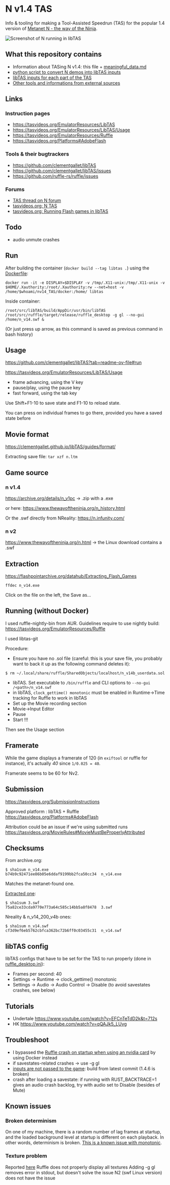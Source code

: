 # N v1.4 TAS

Info & tooling for making a Tool-Assisted Speedrun (TAS) for the popular 1.4 version of [Metanet N - the way of the Ninja](https://www.metanetsoftware.com/game/n).

![Screenshot of N running in libTAS](screenshot.png)

## What this repository contains

- Information about TASing N v1.4: this file + [meaningful_data.md](meaningful_data.md)
- [python script to convert N demos into libTAS inputs](converter.py)
- [libTAS inputs for each part of the TAS](tas/)
- [Other tools and informations from external sources](external/)

## Links
### Instruction pages
- https://tasvideos.org/EmulatorResources/LibTAS
- https://tasvideos.org/EmulatorResources/LibTAS/Usage
- https://tasvideos.org/EmulatorResources/Ruffle
- https://tasvideos.org/Platforms#AdobeFlash
### Tools & their bugtrackers
- https://github.com/clementgallet/libTAS
- https://github.com/clementgallet/libTAS/issues
- https://github.com/ruffle-rs/ruffle/issues
### Forums
- [TAS thread on N forum](https://forum.droni.es/viewtopic.php?f=20&t=4468&p=177293&sid=6f5f179201d5b44d889afbe5865cb685#p177293)
- [tasvideos.org: N TAS](https://tasvideos.org/Forum/Topics/9371)
- [tasvideos.org: Running Flash games in libTAS](https://tasvideos.org/Forum/Topics/20547)

## Todo
- audio unmute crashes

## Run

After building the container (`docker build --tag libtas .`) using the [Dockerfile](Dockerfile):
```
docker run -it -e DISPLAY=$DISPLAY -v /tmp/.X11-unix:/tmp/.X11-unix -v $HOME/.Xauthority:/root/.Xauthority:rw --net=host -v /home/$whoami/nv14_TAS/docker:/home/ libtas
```

Inside container:
```
/root/src/libTAS/build/AppDir/usr/bin/libTAS /root/src/ruffle/target/release/ruffle_desktop -g gl --no-gui /home/n_v14.swf &
```
(Or just press up arrow, as this command is saved as previous command in bash history)

## Usage
https://github.com/clementgallet/libTAS?tab=readme-ov-file#run

https://tasvideos.org/EmulatorResources/LibTAS/Usage
- frame advancing, using the V key
- pause/play, using the pause key
- fast forward, using the tab key

Use Shift+F1-10 to save state and F1-10 to reload state.

You can press on individual frames to go there, provided you have a saved state before

## Movie format
https://clementgallet.github.io/libTAS/guides/format/

Extracting save file: `tar xzf n.ltm`

## Game source
### n v1.4
https://archive.org/details/n_v1pc → .zip with a .exe

or here: https://www.thewayoftheninja.org/n_history.html

Or the .swf directly from NReality: https://n.infunity.com/

### n v2
https://www.thewayoftheninja.org/n.html -> the Linux download contains a .swf

## Extraction
https://flashpointarchive.org/datahub/Extracting_Flash_Games

```
ffdec n_v14.exe
```

Click on the file on the left, the Save as...

## Running (without Docker)
I used ruffle-nightly-bin from AUR. Guidelines require to use nightly build: https://tasvideos.org/EmulatorResources/Ruffle

I used libtas-git

Procedure:
- Ensure you have no .sol file (careful: this is your save file, you probably want to back it up as the following command deletes it):
```
$ rm ~/.local/share/ruffle/SharedObjects/localhost/n_v14b_userdata.sol

```
- libTAS. Set executable to `/bin/ruffle` and CLI options to `--no-gui /<path>/n_v14.swf`
- in libTAS, `clock_gettime() monotonic` must be enabled in Runtime->Time tracking for Ruffle to work in libTAS
- Set up the Movie recording section
- Movie->Input Editor
- Pause
- Start !!!

Then see the Usage section

## Framerate
While the game displays a framerate of 120 (in `exiftool` or ruffle for instance), it's actually *40* since `1/0.025 = 40`.

Framerate seems to be 60 for Nv2.


## Submission
https://tasvideos.org/SubmissionInstructions

Approved platform : libTAS + Ruffle https://tasvideos.org/Platforms#AdobeFlash

Attribution could be an issue if we're using submitted runs https://tasvideos.org/MovieRules#MovieMustBeProperlyAttributed

## Checksums

From archive.org:
```
$ sha1sum n_v14.exe 
b74b9c92471ee86b05e6ddaf9199bb2fca50cc34  n_v14.exe
```
Matches the metanet-found one.

[Extracted one](external/n_v14.swf):
```
$ sha1sum 3.swf
75a82ce33cda9770e773a64c585c14bb5a8f8478  3.swf
```

Nreality & n_v14_200_v4b ones:
```
$ sha1sum n_v14.swf 
cf3d9ef6eb5762cbfca362bc72b6ff0c03455c31  n_v14.swf
```

## libTAS config
libTAS configs that have to be set for the TAS to run properly (done in [ruffle_desktop.ini](docker/ruffle_desktop.ini)):
- Frames per second: 40
- Settings → Runtime → clock_gettime() monotonic
- Settings → Audio → Audio Control → Disable (to avoid savestates crashes, see below)

## Tutorials
- Undertale https://www.youtube.com/watch?v=EFCnTeTdD2k&t=712s
- HK https://www.youtube.com/watch?v=qQAJk5_LUvg

## Troubleshoot
- I bypassed the [Ruffle crash on startup when using an nvidia card](https://github.com/clementgallet/libTAS/issues/656) by using Docker instead
- if savestates-related crashes -> use -g gl
- [inputs are not passed to the game](https://github.com/clementgallet/libTAS/issues/652): build from latest commit (1.4.6 is broken)
- crash after loading a savestate: if running with RUST_BACKTRACE=1 gives an audio crash backlog, try with audio set to Disable (besides of Mute)

## Known issues
### Broken determinism
On one of my machine, there is a random number of lag frames at startup, and the loaded background level at startup is different on each playback. In other words, determinism is broken. [This is a known issue with monotonic](https://discord.com/channels/726811446498820198/726811447262183477/1352571040684969988).
### Texture problem
Reported [here](https://github.com/ruffle-rs/ruffle/issues/21776)
Ruffle does not properly display all textures
Adding -g gl removes error in stdout, but doesn't solve the issue
N2 (swf Linux version) does not have the issue
